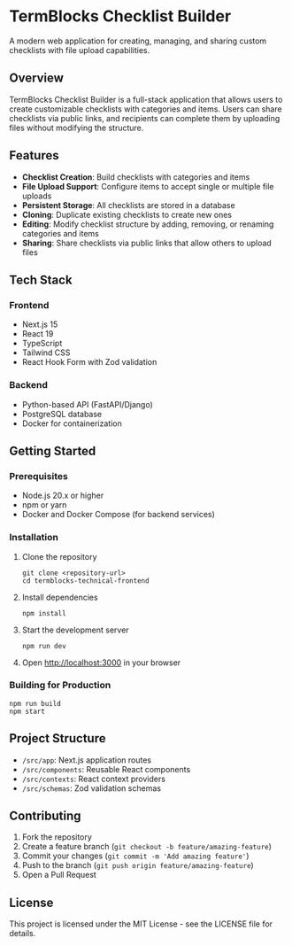 # TermBlocks Checklist Builder

A modern web application for creating, managing, and sharing custom checklists with file upload capabilities.

## Overview

TermBlocks Checklist Builder is a full-stack application that allows users to create customizable checklists with categories and items. Users can share checklists via public links, and recipients can complete them by uploading files without modifying the structure.

## Features

- **Checklist Creation**: Build checklists with categories and items
- **File Upload Support**: Configure items to accept single or multiple file uploads
- **Persistent Storage**: All checklists are stored in a database
- **Cloning**: Duplicate existing checklists to create new ones
- **Editing**: Modify checklist structure by adding, removing, or renaming categories and items
- **Sharing**: Share checklists via public links that allow others to upload files

## Tech Stack

### Frontend

- Next.js 15
- React 19
- TypeScript
- Tailwind CSS
- React Hook Form with Zod validation

### Backend

- Python-based API (FastAPI/Django)
- PostgreSQL database
- Docker for containerization

## Getting Started

### Prerequisites

- Node.js 20.x or higher
- npm or yarn
- Docker and Docker Compose (for backend services)

### Installation

1. Clone the repository

   ```
   git clone <repository-url>
   cd termblocks-technical-frontend
   ```

2. Install dependencies

   ```
   npm install
   ```

3. Start the development server

   ```
   npm run dev
   ```

4. Open [http://localhost:3000](http://localhost:3000) in your browser

### Building for Production

```
npm run build
npm start
```

## Project Structure

- `/src/app`: Next.js application routes
- `/src/components`: Reusable React components
- `/src/contexts`: React context providers
- `/src/schemas`: Zod validation schemas

## Contributing

1. Fork the repository
2. Create a feature branch (`git checkout -b feature/amazing-feature`)
3. Commit your changes (`git commit -m 'Add amazing feature'`)
4. Push to the branch (`git push origin feature/amazing-feature`)
5. Open a Pull Request

## License

This project is licensed under the MIT License - see the LICENSE file for details.
